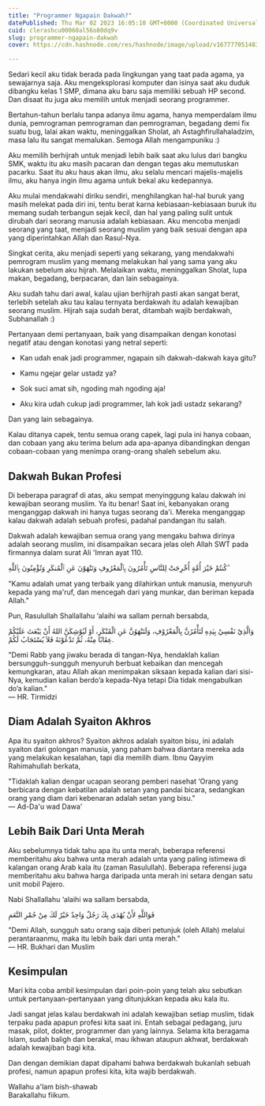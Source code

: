 ```yaml
---
title: "Programmer Ngapain Dakwah?"
datePublished: Thu Mar 02 2023 16:05:10 GMT+0000 (Coordinated Universal Time)
cuid: clerashcu00060al56o80dq9v
slug: programmer-ngapain-dakwah
cover: https://cdn.hashnode.com/res/hashnode/image/upload/v1677770514837/a46948ae-a0b8-4459-a92c-9d6258519cf4.png

---
```


Sedari kecil aku tidak berada pada lingkungan yang taat pada agama, ya sewajarnya saja. Aku mengeksplorasi komputer dan isinya saat aku duduk dibangku kelas 1 SMP, dimana aku baru saja memiliki sebuah HP second. Dan disaat itu juga aku memilih untuk menjadi seorang programmer.

Bertahun-tahun berlalu tanpa adanya ilmu agama, hanya memperdalam ilmu dunia, pemrograman pemrograman dan pemrograman, begadang demi fix suatu bug, lalai akan waktu, meninggalkan Sholat, ah Astaghfirullahaladzim, masa lalu itu sangat memalukan. Semoga Allah mengampuniku :)

Aku memilih berhijrah untuk menjadi lebih baik saat aku lulus dari bangku SMK, waktu itu aku masih pacaran dan dengan tegas aku memutuskan pacarku. Saat itu aku haus akan ilmu, aku selalu mencari majelis-majelis ilmu, aku hanya ingin ilmu agama untuk bekal aku kedepannya.

Aku mulai mendakwahi diriku sendiri, menghilangkan hal-hal buruk yang masih melekat pada diri ini, tentu berat karna kebiasaan-kebiasaan buruk itu memang sudah terbangun sejak kecil, dan hal yang paling sulit untuk dirubah dari seorang manusia adalah kebiasaan. Aku mencoba menjadi seorang yang taat, menjadi seorang muslim yang baik sesuai dengan apa yang diperintahkan Allah dan Rasul-Nya.

Singkat cerita, aku menjadi seperti yang sekarang, yang mendakwahi pemrogram muslim yang memang melakukan hal yang sama yang aku lakukan sebelum aku hijrah. Melalaikan waktu, meninggalkan Sholat, lupa makan, begadang, berpacaran, dan lain sebagainya.

Aku sudah tahu dari awal, kalau ujian berhijrah pasti akan sangat berat, terlebih setelah aku tau kalau ternyata berdakwah itu adalah kewajiban seorang muslim. Hijrah saja sudah berat, ditambah wajib berdakwah, Subhanallah :)

Pertanyaan demi pertanyaan, baik yang disampaikan dengan konotasi negatif atau dengan konotasi yang netral seperti:

* Kan udah enak jadi programmer, ngapain sih dakwah-dakwah kaya gitu?
    
* Kamu ngejar gelar ustadz ya?
    
* Sok suci amat sih, ngoding mah ngoding aja!
    
* Aku kira udah cukup jadi programmer, lah kok jadi ustadz sekarang?
    

Dan yang lain sebagainya.

Kalau ditanya capek, tentu semua orang capek, lagi pula ini hanya cobaan, dan cobaan yang aku terima belum ada apa-apanya dibandingkan dengan cobaan-cobaan yang menimpa orang-orang shaleh sebelum aku.

## Dakwah Bukan Profesi

Di beberapa paragraf di atas, aku sempat menyinggung kalau dakwah ini kewajiban seorang muslim. Ya itu benar! Saat ini, kebanyakan orang menganggap dakwah ini hanya tugas seorang da'i. Mereka menganggap kalau dakwah adalah sebuah profesi, padahal pandangan itu salah.

Dakwah adalah kewajiban semua orang yang mengaku bahwa dirinya adalah seorang muslim, ini disampaikan secara jelas oleh Allah SWT pada firmannya dalam surat Ali 'Imran ayat 110.

كُنتُمْ خَيْرَ أُمَّةٍ أُخْرِجَتْ لِلنَّاسِ تَأْمُرُونَ بِٱلْمَعْرُوفِ وَتَنْهَوْنَ عَنِ ٱلْمُنكَرِ وَتُؤْمِنُونَ بِٱللَّهِ ۗ

"Kamu adalah umat yang terbaik yang dilahirkan untuk manusia, menyuruh kepada yang ma'ruf, dan mencegah dari yang munkar, dan beriman kepada Allah."

Pun, Rasulullah Shallallahu ‘alaihi wa sallam pernah bersabda,

وَالَّذِيْ نَفْسِيْ بِيَدِهِ لَتَأْمُرُنَّ بِالْمَعْرُوْفِ، وَلَتَنْهَوُنَّ عَنِ الْمُنْكَرِ، أَوْ لَيُوْشِكَنَّ اللهُ أَنْ يَبْعَثَ عَلَيْكُمْ عِقَابًا مِنْهُ، ثُمَّ تَدْعُوْنَهُ فَلاَ يُسْتَجَابُ لَكُمْ.

"Demi Rabb yang jiwaku berada di tangan-Nya, hendaklah kalian bersungguh-sungguh menyuruh berbuat kebaikan dan mencegah kemungkaran, atau Allah akan menimpakan siksaan kepada kalian dari sisi-Nya, kemudian kalian berdo’a kepada-Nya tetapi Dia tidak mengabulkan do’a kalian."  
— HR. Tirmidzi

## Diam Adalah Syaiton Akhros

Apa itu syaiton akhros? Syaiton akhros adalah syaiton bisu, ini adalah syaiton dari golongan manusia, yang paham bahwa diantara mereka ada yang melakukan kesalahan, tapi dia memilih diam. Ibnu Qayyim Rahimahullah berkata,

"Tidaklah kalian dengar ucapan seorang pemberi nasehat ‘Orang yang berbicara dengan kebatilan adalah setan yang pandai bicara, sedangkan orang yang diam dari kebenaran adalah setan yang bisu."  
— Ad-Da'u wad Dawa'

## Lebih Baik Dari Unta Merah

Aku sebelumnya tidak tahu apa itu unta merah, beberapa referensi memberitahu aku bahwa unta merah adalah unta yang paling istimewa di kalangan orang Arab kala itu (zaman Rasulullah). Beberapa referensi juga memberitahu aku bahwa harga daripada unta merah ini setara dengan satu unit mobil Pajero.

Nabi Shallallahu ‘alaihi wa sallam bersabda,

فَوَاللَّهِ لأَنْ يُهْدَى بِكَ رَجُلٌ وَاحِدٌ خَيْرٌ لَكَ مِنْ حُمْرِ النَّعَمِ

"Demi Allah, sungguh satu orang saja diberi petunjuk (oleh Allah) melalui perantaraanmu, maka itu lebih baik dari unta merah."  
— HR. Bukhari dan Muslim

## Kesimpulan

Mari kita coba ambil kesimpulan dari poin-poin yang telah aku sebutkan untuk pertanyaan-pertanyaan yang ditunjukkan kepada aku kala itu.

Jadi sangat jelas kalau berdakwah ini adalah kewajiban setiap muslim, tidak terpaku pada apapun profesi kita saat ini. Entah sebagai pedagang, juru masak, pilot, dokter, programmer dan yang lainnya. Selama kita beragama Islam, sudah baligh dan berakal, mau ikhwan ataupun akhwat, berdakwah adalah kewajiban bagi kita.

Dan dengan demikian dapat dipahami bahwa berdakwah bukanlah sebuah profesi, namun apapun profesi kita, kita wajib berdakwah.

Wallahu a'lam bish-shawab  
Barakallahu fiikum.
